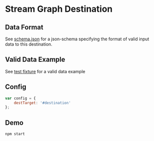 # Stream Graph Destination

## Data Format

See [schema.json](https://github.com/vizia/destination-stream-graph/schema.json) for a json-schema specifying the format of valid input data to this destination.

## Valid Data Example

See [test fixture](https://github.com/vizia/destination-stream-graph/test/data/input-fixture.json) for a valid data example

## Config

```js
var config = {
    destTarget: '#destination'
};
```

## Demo

```sh
npm start
```
